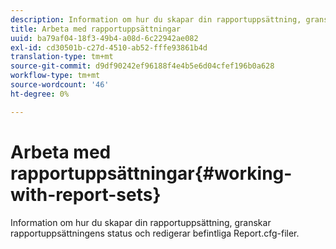 ```yaml
---
description: Information om hur du skapar din rapportuppsättning, granskar rapportuppsättningens status och redigerar befintliga Report.cfg-filer.
title: Arbeta med rapportuppsättningar
uuid: ba79af04-18f3-49b4-a08d-6c22942ae082
exl-id: cd30501b-c27d-4510-ab52-fffe93861b4d
translation-type: tm+mt
source-git-commit: d9df90242ef96188f4e4b5e6d04cfef196b0a628
workflow-type: tm+mt
source-wordcount: '46'
ht-degree: 0%

---
```


# Arbeta med rapportuppsättningar{#working-with-report-sets}

Information om hur du skapar din rapportuppsättning, granskar rapportuppsättningens status och redigerar befintliga Report.cfg-filer.
